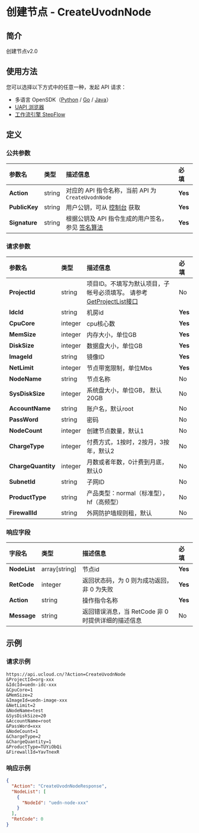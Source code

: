 # 创建节点 - CreateUvodnNode

## 简介

创建节点v2.0





## 使用方法

您可以选择以下方式中的任意一种，发起 API 请求：
- 多语言 OpenSDK（[Python](https://github.com/ucloud/ucloud-sdk-python3) / [Go](https://github.com/ucloud/ucloud-sdk-go) / [Java](https://github.com/ucloud/ucloud-sdk-java)）
- [UAPI 浏览器](https://console.ucloud.cn/uapi/detail?id=CreateUvodnNode)
- [工作流引擎 StepFlow](https://console.ucloud.cn/stepflow/manage/)

## 定义

### 公共参数

| 参数名 | 类型 | 描述信息 | 必填 |
|:---|:---|:---|:---|
| **Action**     | string  | 对应的 API 指令名称，当前 API 为 `CreateUvodnNode`                        | **Yes** |
| **PublicKey**  | string  | 用户公钥，可从 [控制台](https://console.ucloud.cn/uapi/apikey) 获取                                             | **Yes** |
| **Signature**  | string  | 根据公钥及 API 指令生成的用户签名，参见 [签名算法](api/summary/signature.md)  | **Yes** |

### 请求参数

| 参数名 | 类型 | 描述信息 | 必填 |
|:---|:---|:---|:---|
| **ProjectId** | string | 项目ID。不填写为默认项目，子帐号必须填写。 请参考[GetProjectList接口](api/summary/get_project_list) |No|
| **IdcId** | string | 机房id |**Yes**|
| **CpuCore** | integer | cpu核心数 |**Yes**|
| **MemSize** | integer | 内存大小，单位GB |**Yes**|
| **DiskSize** | integer | 数据盘大小，单位GB |**Yes**|
| **ImageId** | string | 镜像ID |**Yes**|
| **NetLimit** | integer | 节点带宽限制，单位Mbs |**Yes**|
| **NodeName** | string | 节点名称 |No|
| **SysDiskSize** | integer | 系统盘大小，单位GB， 默认20GB |No|
| **AccountName** | string | 账户名，默认root |No|
| **PassWord** | string | 密码 |No|
| **NodeCount** | integer | 创建节点数量，默认1 |No|
| **ChargeType** | integer | 付费方式，1按时，2按月，3按年，默认2 |No|
| **ChargeQuantity** | integer | 月数或者年数，0计费到月底， 默认0 |No|
| **SubnetId** | string | 子网ID |No|
| **ProductType** | string | 产品类型：normal（标准型），hf（高频型） |No|
| **FirewallId** | string | 外网防护墙规则租，默认 |No|

### 响应字段

| 字段名 | 类型 | 描述信息 | 必填 |
|:---|:---|:---|:---|
| **NodeList** | array[string] | 节点id |**Yes**|
| **RetCode** | integer | 返回状态码，为 0 则为成功返回，非 0 为失败 |**Yes**|
| **Action** | string | 操作指令名称 |**Yes**|
| **Message** | string | 返回错误消息，当 RetCode 非 0 时提供详细的描述信息 |No|




## 示例

### 请求示例
    
```
https://api.ucloud.cn/?Action=CreateUvodnNode
&ProjectId=org-xxx
&IdcId=uedn-idc-xxx
&CpuCore=1
&MemSize=2
&ImageId=uedn-image-xxx
&NetLimit=2
&NodeName=test
&SysDiskSize=20
&AccountName=root
&PassWord=xxx
&NodeCount=1
&ChargeType=2
&ChargeQuantity=1
&ProductType=TUYiObQi
&FirewallId=YavTnexR
```

### 响应示例
    
```json
{
  "Action": "CreateUvodnNodeResponse",
  "NodeList": [
    {
      "NodeId": "uedn-node-xxx"
    }
  ],
  "RetCode": 0
}
```




